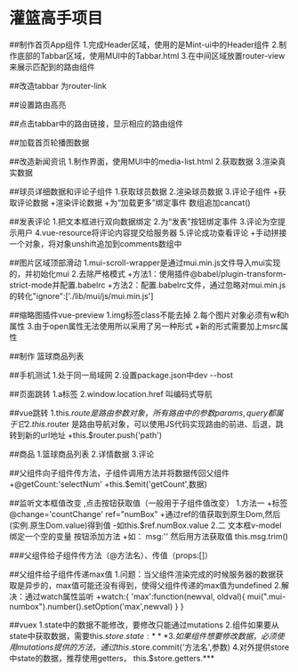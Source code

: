 # 灌篮高手项目

##制作首页App组件
1.完成Header区域，使用的是Mint-ui中的Header组件
2.制作底部的Tabbar区域，使用MUI中的Tabbar.html 
3.在中间区域放置router-view来展示匹配到的路由组件

##改造tabbar 为router-link

##设置路由高亮

##点击tabbar中的路由链接，显示相应的路由组件

##加载首页轮播图数据

##改造新闻资讯
1.制作界面，使用MUI中的media-list.html 
2.获取数据 
3.渲染真实数据 

##球员详细数据和评论子组件
1.获取球员数据 
2.渲染球员数据 
3.评论子组件 
+获取评论数据 
+渲染评论数据 
+为“加载更多”绑定事件 数组追加cancat()

##发表评论
1.把文本框进行双向数据绑定 
2.为“发表”按钮绑定事件
3.评论为空提示用户 
4.vue-resource将评论内容提交给服务器 
5.评论成功查看评论
+手动拼接一个对象，将对象unshift追加到comments数组中

##图片区域顶部滑动
1.mui-scroll-wrapper是通过mui.min.js文件导入mui实现的，并初始化mui
2.去除严格模式
+方法1：使用插件@babel/plugin-transform-strict-mode并配置.babelrc 
+方法2：配置.babelrc文件，通过忽略对mui.min.js的转化"ignore":['./lib/mui/js/mui.min.js']

##缩略图插件vue-preview
1.img标签class不能去掉 
2.每个图片对象必须有w和h属性
3.由于open属性无法使用所以采用了另一种形式<vue-preview>
+新的形式需要加上msrc属性 

##制作 篮球商品列表

##手机测试
1.处于同一局域网 
2.设置package.json中dev --host

##页面跳转 
1.a标签 
2.window.location.href 叫编码式导航

##vue跳转
1.this.$route 是路由参数对象，所有路由中的参数params,query都属于它
2.this.$router 是路由导航对象，可以使用JS代码实现路由的前进、后退，跳转到新的url地址
+this.$router.push('path')

##商品
1.篮球商品列表
2.详情数据 
3.评论 

##父组件向子组件传方法，子组件调用方法并将数据传回父组件
+@getCount:'selectNum'
+this.$emit('getCount',数据)

##监听文本框值改变  ,点击按钮获取值（一般用于子组件值改变）
1.方法一
+标签 @change='countChange' ref="numBox"
+通过ref的值获取到原生Dom,然后(实例.原生Dom.value)得到值
-如this.$ref.numBox.value
2.二 文本框v-model 绑定一个空的变量 按钮添加方法
+如：  msg:''  然后用方法获取值 this.msg.trim()


###父组件给子组件传方法（@方法名）、传值（props:[]）

##父组件给子组件传递max值
1.问题：当父组件渲染完成的时候服务器的数据获取是异步的，max值可能还没有得到，使得父组件传递的max值为undefined
2.解决：通过watch属性监听
+watch:{
	'max':function(newval, oldval){ mui(".mui-numbox").number().setOption('max',newval) }
}

##vuex
1.state中的数据不能修改，要修改只能通过mutations
2.组件如果要从state中获取数据，需要this.$store.state:***
3.如果组件想要修改数据，必须使用mutations提供的方法，通过this.$store.commit('方法名',参数)
4.对外提供store中state的数据，推荐使用getters，  this.$store.getters.***